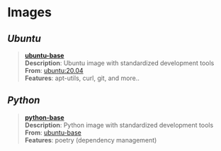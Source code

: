 # Images

## *Ubuntu*
> **[ubuntu-base](https://hub.docker.com/repository/docker/armck/ubuntu-base)**  
  **Description**: Ubuntu image with standardized development tools  
  **From**: [ubuntu:20.04](https://hub.docker.com/repository/docker/armck/ubuntu-base)  
  **Features**: apt-utils, curl, git, and more..  


## *Python*
> **[python-base](https://hub.docker.com/repository/docker/armck/python-base)**  
  **Description**: Python image with standardized development tools  
  **From**: [ubuntu-base](https://hub.docker.com/repository/docker/armck/ubuntu-base)  
  **Features**: poetry (dependency management)  
